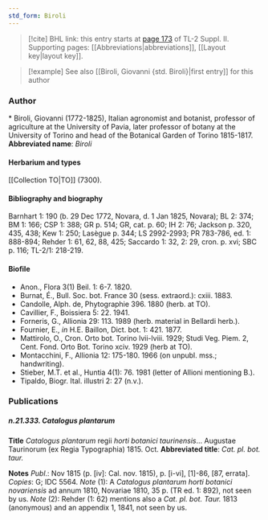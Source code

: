 ```yaml
---
std_form: Biroli
---
```


> [!cite] BHL link: this entry starts at [page 173](https://www.biodiversitylibrary.org/page/33265370) of TL-2 Suppl. II.
> Supporting pages: [[Abbreviations|abbreviations]], [[Layout key|layout key]].

> [!example] See also [[Biroli, Giovanni {std. Biroli}|first entry]] for this author

### Author

\* Biroli, Giovanni (1772-1825), Italian agronomist and botanist, professor of agriculture at the University of Pavia, later professor of botany at the University of Torino and head of the Botanical Garden of Torino 1815-1817. 
**Abbreviated name**: *Biroli*

#### Herbarium and types

[[Collection TO|TO]] (7300).

#### Bibliography and biography

Barnhart 1: 190 (b. 29 Dec 1772, Novara, d. 1 Jan 1825, Novara); BL 2: 374; BM 1: 166; CSP 1: 388; GR p. 514; GR, cat. p. 60; IH 2: 76; Jackson p. 320, 435, 438; Kew 1: 250; Lasègue p. 344; LS 2992-2993; PR 783-786, ed. 1: 888-894; Rehder 1: 61, 62, 88, 425; Saccardo 1: 32, 2: 29, cron. p. xvi; SBC p. 116; TL-2/1: 218-219.

#### Biofile

- Anon., Flora 3(1) Beil. 1: 6-7. 1820.
- Burnat, É., Bull. Soc. bot. France 30 (sess. extraord.): cxiii. 1883.
- Candolle, Alph. de, Phytographie 396. 1880 (herb. at TO).
- Cavillier, F., Boissiera 5: 22. 1941.
- Forneris, G., Allionia 29: 113. 1989 (herb. material in Bellardi herb.).
- Fournier, E., *in* H.E. Baillon, Dict. bot. 1: 421. 1877.
- Mattirolo, O., Cron. Orto bot. Torino lvii-lviii. 1929; Studi Veg. Piem. 2, Cent. Fond. Orto Bot. Torino xciv. 1929 (herb at TO).
- Montacchini, F., Allionia 12: 175-180. 1966 (on unpubl. mss.; handwriting).
- Stieber, M.T. et al., Huntia 4(1): 76. 1981 (letter of Allioni mentioning B.).
- Tipaldo, Biogr. Ital. illustri 2: 27 (n.v.).

### Publications

##### n.21.333. Catalogus plantarum

**Title**
*Catalogus plantarum* regii *horti botanici taurinensis*... Augustae Taurinorum (ex Regia Typographia) 1815. Oct.
**Abbreviated title**: *Cat. pl. bot. taur.*

**Notes**
*Publ*.: Nov 1815 (p. \[iv\]: Cal. nov. 1815), p. \[i-vi\], \[1\]-86, \[87, errata\]. *Copies*: G; IDC 5564.
*Note* (1): A *Catalogus plantarum horti botanici novariensis* ad annum 1810, Novariae 1810, 35 p. (TR ed. 1: 892), not seen by us.
*Note* (2): Rehder (1: 62) mentions also a *Cat. pl. bot. Taur.* 1813 (anonymous) and an appendix 1, 1841, not seen by us.

